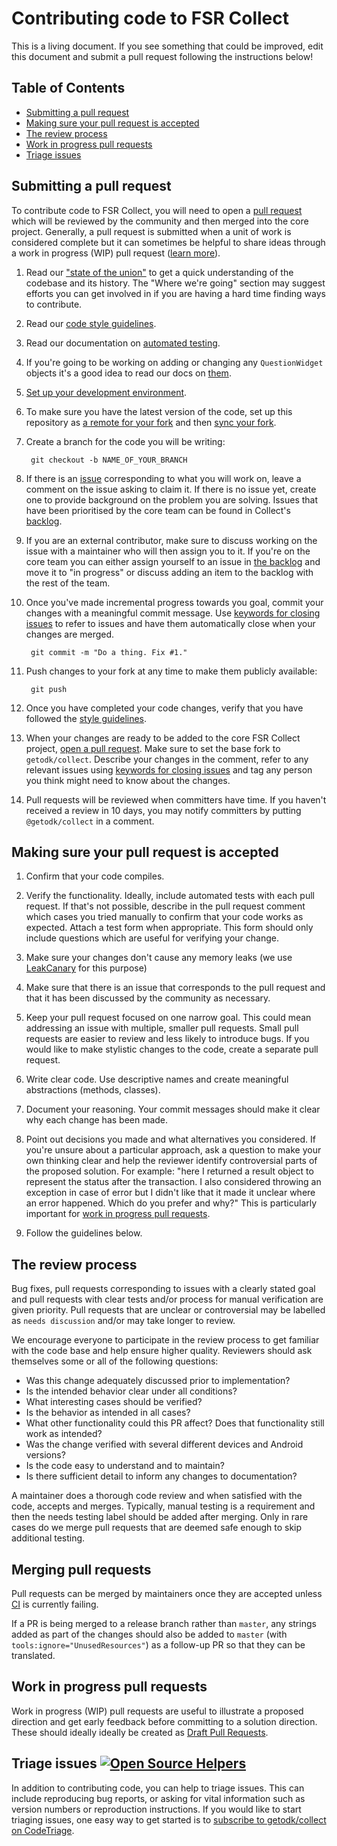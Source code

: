 # Contributing code to FSR Collect

This is a living document. If you see something that could be improved, edit this document and submit a pull request following the instructions below!

## Table of Contents
* [Submitting a pull request](#submitting-a-pull-request)
* [Making sure your pull request is accepted](#making-sure-your-pull-request-is-accepted)
* [The review process](#the-review-process)
* [Work in progress pull requests](#work-in-progress-pull-requests)
* [Triage issues](#triage-issues-)

## Submitting a pull request

To contribute code to FSR Collect, you will need to open a [pull request](https://help.github.com/articles/about-pull-requests/) which will be reviewed by the community and then merged into the core project. Generally, a pull request is submitted when a unit of work is considered complete but it can sometimes be helpful to share ideas through a work in progress (WIP) pull request ([learn more](#work-in-progress-pull-requests)).

1. Read our ["state of the union"](STATE.md) to get a quick understanding of the codebase and its history. The "Where we're going" section may suggest efforts you can get involved in if you are having a hard time finding ways to contribute.

1. Read our [code style guidelines](CODE-GUIDELINES.md).

1. Read our documentation on [automated testing](TEST-GUIDELINES.md).

1. If you're going to be working on adding or changing any `QuestionWidget` objects it's a good idea to read our docs on [them](WIDGETS.md).

1. [Set up your development environment](https://github.com/getodk/collect#setting-up-your-development-environment).

1. To make sure you have the latest version of the code, set up this repository as [a remote for your fork](https://help.github.com/articles/configuring-a-remote-for-a-fork/) and then [sync your fork](https://help.github.com/articles/syncing-a-fork/).

1. Create a branch for the code you will be writing:

        git checkout -b NAME_OF_YOUR_BRANCH

1. If there is an [issue](https://github.com/getodk/collect/issues) corresponding to what you will work on, leave a comment on the issue asking to claim it. If there is no issue yet, create one to provide background on the problem you are solving. Issues that have been prioritised by the core team can be found in Collect's [backlog](https://github.com/orgs/getodk/projects/9/views/8).

1. If you are an external contributor, make sure to discuss working on the issue with a maintainer who will then assign you to it. If you're on the core team you can either assign yourself to an issue in [the backlog](https://github.com/orgs/getodk/projects/9/views/8) and move it to "in progress" or discuss adding an item to the backlog with the rest of the team.

1. Once you've made incremental progress towards you goal, commit your changes with a meaningful commit message. Use [keywords for closing issues](https://help.github.com/articles/closing-issues-via-commit-messages/) to refer to issues and have them automatically close when your changes are merged.

        git commit -m "Do a thing. Fix #1."

1. Push changes to your fork at any time to make them publicly available:

        git push

1. Once you have completed your code changes, verify that you have followed the [style guidelines](https://github.com/getodk/collect/blob/master/CONTRIBUTING.md#style-guidelines).

1. When your changes are ready to be added to the core FSR Collect project, [open a pull request](https://help.github.com/articles/creating-a-pull-request/). Make sure to set the base fork to `getodk/collect`. Describe your changes in the comment, refer to any relevant issues using [keywords for closing issues](https://help.github.com/articles/closing-issues-via-commit-messages/) and tag any person you think might need to know about the changes.

1. Pull requests will be reviewed when committers have time. If you haven't received a review in 10 days, you may notify committers by putting `@getodk/collect` in a comment.

## Making sure your pull request is accepted

1. Confirm that your code compiles.

1. Verify the functionality. Ideally, include automated tests with each pull request. If that's not possible, describe in the pull request comment which cases you tried manually to confirm that your code works as expected. Attach a test form when appropriate. This form should only include questions which are useful for verifying your change.

1. Make sure your changes don't cause any memory leaks (we use [LeakCanary](https://github.com/square/leakcanary) for this purpose)

1. Make sure that there is an issue that corresponds to the pull request and that it has been discussed by the community as necessary.

1. Keep your pull request focused on one narrow goal. This could mean addressing an issue with multiple, smaller pull requests. Small pull requests are easier to review and less likely to introduce bugs. If you would like to make stylistic changes to the code, create a separate pull request.

1. Write clear code. Use descriptive names and create meaningful abstractions (methods, classes).

1. Document your reasoning. Your commit messages should make it clear why each change has been made.

1. Point out decisions you made and what alternatives you considered. If you're unsure about a particular approach, ask a question to make your own thinking clear and help the reviewer identify controversial parts of the proposed solution. For example: "here I returned a result object to represent the status after the transaction. I also considered throwing an exception in case of error but I didn't like that it made it unclear where an error happened. Which do you prefer and why?" This is particularly important for [work in progress pull requests](#work-in-progress-pull-requests).

1. Follow the guidelines below.

## The review process

Bug fixes, pull requests corresponding to issues with a clearly stated goal and pull requests with clear tests and/or process for manual verification are given priority. Pull requests that are unclear or controversial may be labelled as `needs discussion` and/or may take longer to review.

We encourage everyone to participate in the review process to get familiar with the code base and help ensure higher quality. Reviewers should ask themselves some or all of the following questions:
- Was this change adequately discussed prior to implementation?
- Is the intended behavior clear under all conditions?
- What interesting cases should be verified?
- Is the behavior as intended in all cases?
- What other functionality could this PR affect? Does that functionality still work as intended?
- Was the change verified with several different devices and Android versions?
- Is the code easy to understand and to maintain?
- Is there sufficient detail to inform any changes to documentation?

A maintainer does a thorough code review and when satisfied with the code, accepts and merges. Typically, manual testing is a requirement and then the needs testing label should be added after merging. Only in rare cases do we merge pull requests that are deemed safe enough to skip additional testing.

## Merging pull requests

Pull requests can be merged by maintainers once they are accepted unless [CI](https://app.circleci.com/pipelines/github/getodk/collect) is currently failing.

If a PR is being merged to a release branch rather than `master`, any strings added as part of the changes should also be added to `master` (with `tools:ignore="UnusedResources"`) as a follow-up PR so that they can be translated.

## Work in progress pull requests

Work in progress (WIP) pull requests are useful to illustrate a proposed direction and get early feedback before committing to a solution direction. These should ideally ideally be created as [Draft Pull Requests](https://help.github.com/en/articles/about-pull-requests#draft-pull-requests).

## Triage issues [![Open Source Helpers](https://www.codetriage.com/getodk/collect/badges/users.svg)](https://www.codetriage.com/getodk/collect)

In addition to contributing code, you can help to triage issues. This can include reproducing bug reports, or asking for vital information such as version numbers or reproduction instructions. If you would like to start triaging issues, one easy way to get started is to [subscribe to getodk/collect on CodeTriage](https://www.codetriage.com/getodk/collect).
